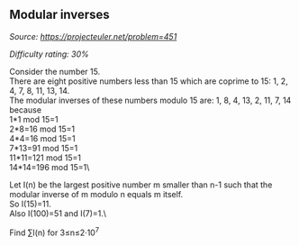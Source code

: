 Modular inverses
----------------

*Source: https://projecteuler.net/problem=451*


*Difficulty rating: 30%*

Consider the number 15.\
 There are eight positive numbers less than 15 which are coprime to 15:
1, 2, 4, 7, 8, 11, 13, 14.\
 The modular inverses of these numbers modulo 15 are: 1, 8, 4, 13, 2,
11, 7, 14\
 because\
 1\*1 mod 15=1\
 2\*8=16 mod 15=1\
 4\*4=16 mod 15=1\
 7\*13=91 mod 15=1\
 11\*11=121 mod 15=1\
 14\*14=196 mod 15=1\

Let I(n) be the largest positive number m smaller than n-1 such that the
modular inverse of m modulo n equals m itself.\
 So I(15)=11.\
 Also I(100)=51 and I(7)=1.\

Find ∑I(n) for 3≤n≤2·10<sup>7</sup>
